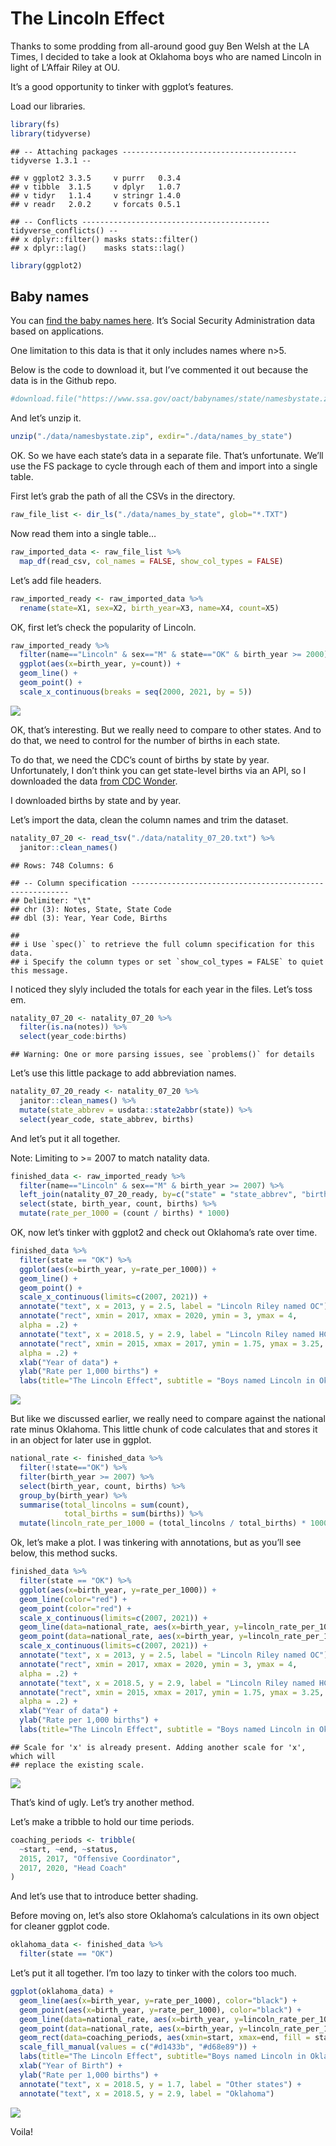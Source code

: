 The Lincoln Effect
================

Thanks to some prodding from all-around good guy Ben Welsh at the LA
Times, I decided to take a look at Oklahoma boys who are named Lincoln
in light of L’Affair Riley at OU.

It’s a good opportunity to tinker with ggplot’s features.

Load our libraries.

``` r
library(fs)
library(tidyverse)
```

    ## -- Attaching packages --------------------------------------- tidyverse 1.3.1 --

    ## v ggplot2 3.3.5     v purrr   0.3.4
    ## v tibble  3.1.5     v dplyr   1.0.7
    ## v tidyr   1.1.4     v stringr 1.4.0
    ## v readr   2.0.2     v forcats 0.5.1

    ## -- Conflicts ------------------------------------------ tidyverse_conflicts() --
    ## x dplyr::filter() masks stats::filter()
    ## x dplyr::lag()    masks stats::lag()

``` r
library(ggplot2)
```

## Baby names

You can [find the baby names
here](https://catalog.data.gov/dataset/baby-names-from-social-security-card-applications-state-and-district-of-columbia-data).
It’s Social Security Administration data based on applications.

One limitation to this data is that it only includes names where n>5.

Below is the code to download it, but I’ve commented it out because the
data is in the Github repo.

``` r
#download.file("https://www.ssa.gov/oact/babynames/state/namesbystate.zip", destfile="./data/namesbystate.zip")
```

And let’s unzip it.

``` r
unzip("./data/namesbystate.zip", exdir="./data/names_by_state")
```

OK. So we have each state’s data in a separate file. That’s unfortunate.
We’ll use the FS package to cycle through each of them and import into a
single table.

First let’s grab the path of all the CSVs in the directory.

``` r
raw_file_list <- dir_ls("./data/names_by_state", glob="*.TXT") 
```

Now read them into a single table…

``` r
raw_imported_data <- raw_file_list %>%
  map_df(read_csv, col_names = FALSE, show_col_types = FALSE)
```

Let’s add file headers.

``` r
raw_imported_ready <- raw_imported_data %>%
  rename(state=X1, sex=X2, birth_year=X3, name=X4, count=X5) 
```

OK, first let’s check the popularity of Lincoln.

``` r
raw_imported_ready %>%
  filter(name=="Lincoln" & sex=="M" & state=="OK" & birth_year >= 2000) %>%
  ggplot(aes(x=birth_year, y=count)) + 
  geom_line() +
  geom_point() + 
  scale_x_continuous(breaks = seq(2000, 2021, by = 5))
```

![](baby_names_files/figure-gfm/unnamed-chunk-7-1.png)<!-- -->

OK, that’s interesting. But we really need to compare to other states.
And to do that, we need to control for the number of births in each
state.

To do that, we need the CDC’s count of births by state by year.
Unfortunately, I don’t think you can get state-level births via an API,
so I downloaded the data [from CDC Wonder](https://wonder.cdc.gov/).

I downloaded births by state and by year.

Let’s import the data, clean the column names and trim the dataset.

``` r
natality_07_20 <- read_tsv("./data/natality_07_20.txt") %>%
  janitor::clean_names() 
```

    ## Rows: 748 Columns: 6

    ## -- Column specification --------------------------------------------------------
    ## Delimiter: "\t"
    ## chr (3): Notes, State, State Code
    ## dbl (3): Year, Year Code, Births

    ## 
    ## i Use `spec()` to retrieve the full column specification for this data.
    ## i Specify the column types or set `show_col_types = FALSE` to quiet this message.

I noticed they slyly included the totals for each year in the files.
Let’s toss em.

``` r
natality_07_20 <- natality_07_20 %>%
  filter(is.na(notes)) %>%
  select(year_code:births) 
```

    ## Warning: One or more parsing issues, see `problems()` for details

Let’s use this little package to add abbreviation names.

``` r
natality_07_20_ready <- natality_07_20 %>%
  janitor::clean_names() %>%
  mutate(state_abbrev = usdata::state2abbr(state)) %>%
  select(year_code, state_abbrev, births)
```

And let’s put it all together.

Note: Limiting to \>= 2007 to match natality data.

``` r
finished_data <- raw_imported_ready %>%
  filter(name=="Lincoln" & sex=="M" & birth_year >= 2007) %>%
  left_join(natality_07_20_ready, by=c("state" = "state_abbrev", "birth_year" = "year_code")) %>%
  select(state, birth_year, count, births) %>%
  mutate(rate_per_1000 = (count / births) * 1000) 
```

OK, now let’s tinker with ggplot2 and check out Oklahoma’s rate over
time.

``` r
finished_data %>%
  filter(state == "OK") %>%
  ggplot(aes(x=birth_year, y=rate_per_1000)) +
  geom_line() + 
  geom_point() +
  scale_x_continuous(limits=c(2007, 2021)) +
  annotate("text", x = 2013, y = 2.5, label = "Lincoln Riley named OC") + 
  annotate("rect", xmin = 2017, xmax = 2020, ymin = 3, ymax = 4,
  alpha = .2) + 
  annotate("text", x = 2018.5, y = 2.9, label = "Lincoln Riley named HC") +
  annotate("rect", xmin = 2015, xmax = 2017, ymin = 1.75, ymax = 3.25,
  alpha = .2) +
  xlab("Year of data") +
  ylab("Rate per 1,000 births") +
  labs(title="The Lincoln Effect", subtitle = "Boys named Lincoln in Oklahoma", caption="Sources: CDC, Social Security Administration")
```

![](baby_names_files/figure-gfm/unnamed-chunk-12-1.png)<!-- -->

But like we discussed earlier, we really need to compare against the
national rate minus Oklahoma. This little chunk of code calculates that
and stores it in an object for later use in ggplot.

``` r
national_rate <- finished_data %>%
  filter(!state=="OK") %>%
  filter(birth_year >= 2007) %>%
  select(birth_year, count, births) %>%
  group_by(birth_year) %>%
  summarise(total_lincolns = sum(count),
            total_births = sum(births)) %>%
  mutate(lincoln_rate_per_1000 = (total_lincolns / total_births) * 1000)
```

Ok, let’s make a plot. I was tinkering with annotations, but as you’ll
see below, this method sucks.

``` r
finished_data %>%
  filter(state == "OK") %>%
  ggplot(aes(x=birth_year, y=rate_per_1000)) +
  geom_line(color="red") + 
  geom_point(color="red") +
  scale_x_continuous(limits=c(2007, 2021)) +
  geom_line(data=national_rate, aes(x=birth_year, y=lincoln_rate_per_1000)) +
  geom_point(data=national_rate, aes(x=birth_year, y=lincoln_rate_per_1000)) + 
  scale_x_continuous(limits=c(2007, 2021)) +
  annotate("text", x = 2013, y = 2.5, label = "Lincoln Riley named OC") +
  annotate("rect", xmin = 2017, xmax = 2020, ymin = 3, ymax = 4,
  alpha = .2) + 
  annotate("text", x = 2018.5, y = 2.9, label = "Lincoln Riley named HC") +
  annotate("rect", xmin = 2015, xmax = 2017, ymin = 1.75, ymax = 3.25,
  alpha = .2) +
  xlab("Year of data") +
  ylab("Rate per 1,000 births") +
  labs(title="The Lincoln Effect", subtitle = "Boys named Lincoln in Oklahoma", caption="Sources: CDC, Social Security Administration")
```

    ## Scale for 'x' is already present. Adding another scale for 'x', which will
    ## replace the existing scale.

![](baby_names_files/figure-gfm/unnamed-chunk-14-1.png)<!-- -->

That’s kind of ugly. Let’s try another method.

Let’s make a tribble to hold our time periods.

``` r
coaching_periods <- tribble(
  ~start, ~end, ~status,
  2015, 2017, "Offensive Coordinator",
  2017, 2020, "Head Coach"
)
```

And let’s use that to introduce better shading.

Before moving on, let’s also store Oklahoma’s calculations in its own
object for cleaner ggplot code.

``` r
oklahoma_data <- finished_data %>%
  filter(state == "OK")
```

Let’s put it all together. I’m too lazy to tinker with the colors too
much.

``` r
ggplot(oklahoma_data) + 
  geom_line(aes(x=birth_year, y=rate_per_1000), color="black") +
  geom_point(aes(x=birth_year, y=rate_per_1000), color="black") + 
  geom_line(data=national_rate, aes(x=birth_year, y=lincoln_rate_per_1000), colour = "grey50") + 
  geom_point(data=national_rate, aes(x=birth_year, y=lincoln_rate_per_1000), colour = "grey50") + 
  geom_rect(data=coaching_periods, aes(xmin=start, xmax=end, fill = status), ymin = -Inf, ymax = Inf, alpha = 0.2) +
  scale_fill_manual(values = c("#d1433b", "#d68e89")) +
  labs(title="The Lincoln Effect", subtitle="Boys named Lincoln in Oklahoma vs. USA", caption="Sources: CDC, SSA") +
  xlab("Year of Birth") +
  ylab("Rate per 1,000 births") +
  annotate("text", x = 2018.5, y = 1.7, label = "Other states") +
  annotate("text", x = 2018.5, y = 2.9, label = "Oklahoma") 
```

![](baby_names_files/figure-gfm/unnamed-chunk-17-1.png)<!-- -->

Voila!
